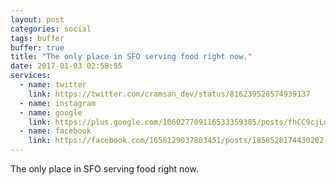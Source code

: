 ```yaml
---
layout: post
categories: social
tags: buffer
buffer: true
title: "The only place in SFO serving food right now."
date: 2017-01-03 02:58:55
services: 
  - name: twitter
    link: https://twitter.com/cramsan_dev/status/816239528574939137
  - name: instagram
  - name: google
    link: https://plus.google.com/106027709116533359385/posts/fhCC9cjLdGG
  - name: facebook
    link: https://facebook.com/1658129037803451/posts/1858528174430202
---
```

The only place in SFO serving food right now.

